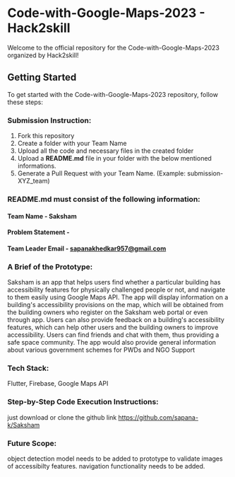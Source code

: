 # Code-with-Google-Maps-2023 - Hack2skill

Welcome to the official repository for the Code-with-Google-Maps-2023 organized by Hack2skill!

## Getting Started

To get started with the Code-with-Google-Maps-2023 repository, follow these steps:

### Submission Instruction:
  1. Fork this repository
  2. Create a folder with your Team Name
  3. Upload all the code and necessary files in the created folder
  4. Upload a **README.md** file in your folder with the below mentioned informations.
  5. Generate a Pull Request with your Team Name. (Example: submission-XYZ_team)

### README.md must consist of the following information:

#### Team Name - Saksham
#### Problem Statement - 
#### Team Leader Email - sapanakhedkar957@gmail.com

### A Brief of the Prototype:
  Saksham is an app that helps users find whether a particular building has accessibility features for physically challenged people or not, and navigate to them easily using Google Maps API. The app will display information on a building's accessibility provisions on the map, which will be obtained from the building owners who register on the Saksham web portal or even through app.
Users can also provide feedback on a building's accessibility features, which can help other users and the building owners to improve accessibility. Users can find friends and chat with them, thus providing a safe space community.
The app would also provide general information about various government schemes for PWDs and NGO Support

### Tech Stack: 
   Flutter, Firebase, Google Maps API
   
### Step-by-Step Code Execution Instructions:
  just download or clone the github link https://github.com/sapana-k/Saksham
  
### Future Scope:
   object detection model needs to be added to prototype to validate images of accessibilty features.
   navigation functionality needs to be added. 
